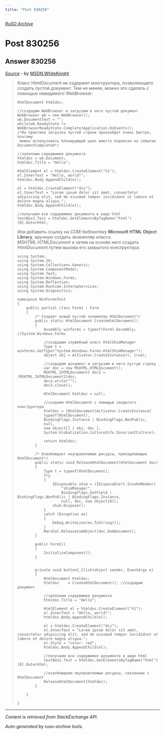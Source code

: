 ```yaml
---
title: "Post 830256"
---
```

<p><i><a href="https://github.com/MSDN-WhiteKnight/ruso-archive/">RuSO Archive</a></i></p>
<h1>Post 830256</h1>
<h2>Answer 830256</h2>
<p><a href="https://ru.stackoverflow.com/a/830256/">Source</a> - by <a href="https://ru.stackoverflow.com/users/240512/msdn-whiteknight">MSDN.WhiteKnight</a></p>
<blockquote>
<p>Класс HtmlDocument не содержит конструктора, позволяющего создать пустой документ. Тем не менее, можно это сделать с помощью невидимого WebBrowser:</p>

<pre><code>HtmlDocument htmldoc;

//создадим WebBrowser и загрузим в него пустой документ
WebBrowser wb = new WebBrowser();         
wb.DocumentText = "";
while(wb.ReadyState != WebBrowserReadyState.Complete)Application.DoEvents();
/*На практике загрузка пустой строки произойдет очень быстро, поэтому
 можно использовать блокирующий цикл вместо подписки на событие DocumentCompleted*/

//заполним содержимое документа
htmldoc = wb.Document;
htmldoc.Title = "Hello";            

HtmlElement el = htmldoc.CreateElement("h1");
el.InnerText = "Hello, world!";
htmldoc.Body.AppendChild(el);

el = htmldoc.CreateElement("div");
el.InnerText = "Lorem ipsum dolor sit amet, consectetur adipiscing elit, sed do eiusmod tempor incididunt ut labore et dolore magna aliqua.";
htmldoc.Body.AppendChild(el);

//получаем все содержимое документа в виде html
textBox1.Text = htmldoc.GetElementsByTagName("html")[0].OuterHtml;
</code></pre>

<p>Или добавить ссылку на COM-библиотеку <strong>Microsoft HTML Object Library</strong>, вручную создать экземпляр класса <em>MSHTML.HTMLDocument</em> и затем на основе него создать <em>HtmlDocument</em> путем вызова его  закрытого конструктора:</p>

<pre><code>using System;
using System.IO;
using System.Collections.Generic;
using System.ComponentModel;
using System.Text;
using System.Windows.Forms;
using System.Reflection;
using System.Runtime.InteropServices;
using System.Diagnostics;

namespace WinFormsTest
{
    public partial class Form1 : Form
    {
        /* Создает новый пустой экземпляр HtmlDocument*/
        public static HtmlDocument CreateHtmlDocument()
        {
            Assembly winforms = typeof(Form).Assembly; //System.Windows.Forms

            //создадим служебный класс HtmlShimManager
            Type t = winforms.GetType("System.Windows.Forms.HtmlShimManager");
            object obj = Activator.CreateInstance(t, true);

            //создадим документ и загрузим в него пустую строку
            var doc = new MSHTML.HTMLDocument();
            MSHTML.IHTMLDocument2 doc2 = (MSHTML.IHTMLDocument2)doc;
            doc2.write("");
            doc2.close();

            HtmlDocument htmldoc = null;

            //создаем HtmlDocument с помощью закрытого конструктора
            htmldoc = (HtmlDocument)Activator.CreateInstance(
            typeof(HtmlDocument),
            BindingFlags.Instance | BindingFlags.NonPublic,
            null,
            new object[] { obj, doc },
            System.Globalization.CultureInfo.InvariantCulture);

            return htmldoc;
        }

        /* Освобождает неуправляемые ресурсы, принадлежащие HtmlDocument*/
        public static void ReleaseHtmlDocument(HtmlDocument doc)
        {
            Type t = typeof(HtmlDocument);
            try
            {
                IDisposable shim = (IDisposable)t.InvokeMember(
                    "shimManager",
                    BindingFlags.GetField | BindingFlags.NonPublic | BindingFlags.Instance,
                    null, doc, new object[0]);
                shim.Dispose();                
            }
            catch (Exception ex)
            {
                Debug.WriteLine(ex.ToString());
            }
            Marshal.ReleaseComObject(doc.DomDocument);
        }

        public Form1()
        {
            InitializeComponent();
        }


        private void button1_Click(object sender, EventArgs e)
        {
            HtmlDocument htmldoc;
            htmldoc    = CreateHtmlDocument(); //создадим документ

            //заполним содержимое документа
            htmldoc.Title = "Hello";

            HtmlElement el = htmldoc.CreateElement("h1");
            el.InnerText = "Hello, world!";
            htmldoc.Body.AppendChild(el);

            el = htmldoc.CreateElement("div");
            el.InnerText = "Lorem ipsum dolor sit amet, consectetur adipiscing elit, sed do eiusmod tempor incididunt ut labore et dolore magna aliqua.";
            el.Style = "color: red";
            htmldoc.Body.AppendChild(el);

            //получаем все содержимое документа в виде html
            textBox1.Text = htmldoc.GetElementsByTagName("html")[0].OuterHtml;

            //освобождаем неуправляемые ресурсы, связанные с HtmlDocument
            ReleaseHtmlDocument(htmldoc);            
        }      

    }   

}
</code></pre>

</blockquote>
<hr/>
<p><i>Content is retrieved from StackExchange API. </i></p>
<p><i>Auto-generated by ruso-archive tools. </i></p>

